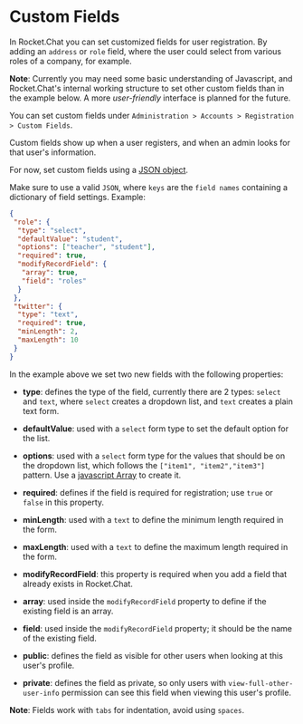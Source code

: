 # Custom Fields

In Rocket.Chat you can set customized fields for user registration. By adding an `address` or `role` field, where the user could select from various roles of a company, for example.

**Note**: Currently you may need some basic understanding of Javascript, and Rocket.Chat's internal working structure to set other custom fields than in the example below. A more _user-friendly_ interface is planned for the future.

You can set custom fields under `Administration > Accounts > Registration > Custom Fields`.

Custom fields show up when a user registers, and when an admin looks for that user's information.

For now, set custom fields using a [JSON object](https://developer.mozilla.org/en-US/docs/Learn/JavaScript/Objects/JSON).

Make sure to use a valid `JSON`, where `keys` are the `field names` containing a dictionary of field settings. Example:

```json
{
 "role": {
  "type": "select",
  "defaultValue": "student",
  "options": ["teacher", "student"],
  "required": true,
  "modifyRecordField": {
   "array": true,
   "field": "roles"
  }
 },
 "twitter": {
  "type": "text",
  "required": true,
  "minLength": 2,
  "maxLength": 10
 }
}
```

In the example above we set two new fields with the following properties:

- **type**: defines the type of the field, currently there are 2 types: `select` and `text`, where `select` creates a dropdown list, and `text` creates a plain text form.

- **defaultValue**: used with a `select` form type to set the default option for the list.

- **options**: used with a `select` form type for the values that should be on the dropdown list, which follows the `["item1", "item2","item3"]` pattern. Use a [javascript Array](https://developer.mozilla.org/en-US/docs/Web/JavaScript/Reference/Global_Objects/Array) to create it.

- **required**: defines if the field is required for registration; use `true` or `false` in this property.

- **minLength**: used with a `text` to define the minimum length required in the form.

- **maxLength**: used with a `text` to define the maximum length required in the form.

- **modifyRecordField**: this property is required when you add a field that already exists in Rocket.Chat.

- **array**: used inside the `modifyRecordField` property to define if the existing field is an array.

- **field**: used inside the `modifyRecordField` property; it should be the name of the existing field.

- **public**: defines the field as visible for other users when looking at this user's profile.

- **private**: defines the field as private, so only users with `view-full-other-user-info` permission can see this field when viewing this user's profile.

**Note**: Fields work with `tabs` for indentation, avoid using `spaces`.
